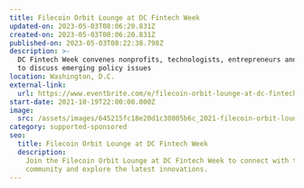 ```yaml
---
title: Filecoin Orbit Lounge at DC Fintech Week
updated-on: 2023-05-03T08:06:20.831Z
created-on: 2023-05-03T08:06:20.831Z
published-on: 2023-05-03T08:22:38.798Z
description: >-
  DC Fintech Week convenes nonprofits, technologists, entrepreneurs and regulators
  to discuss emerging policy issues
location: Washington, D.C.
external-link:
  url: https://www.eventbrite.com/e/filecoin-orbit-lounge-at-dc-fintech-week-tickets-182039955407
start-date: 2021-10-19T22:00:00.000Z
image:
  src: /assets/images/645215fc18e20d1c30805b6c_2021-filecoin-orbit-lounge-event.png
category: supported-sponsored
seo:
  title: Filecoin Orbit Lounge at DC Fintech Week
  description:
    Join the Filecoin Orbit Lounge at DC Fintech Week to connect with the
    community and explore the latest innovations.
---
```

